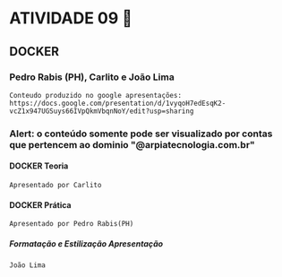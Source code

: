 # ATIVIDADE 09 :memo:
## DOCKER

### Pedro Rabis (PH), Carlito e João Lima
```
Conteudo produzido no google apresentações: https://docs.google.com/presentation/d/1vyqoH7edEsqK2-vcZ1x947UGSuys66IVpQkmVbqnNoY/edit?usp=sharing
```

### Alert: o conteúdo somente pode ser visualizado por contas que pertencem ao dominio "@arpiatecnologia.com.br"

#### **DOCKER** Teoria
    Apresentado por Carlito

#### **DOCKER** Prática
    Apresentado por Pedro Rabis(PH)

##### Formatação e Estilização Apresentação
    João Lima
